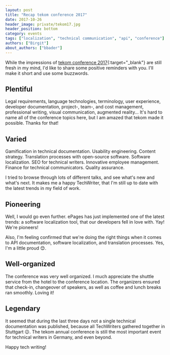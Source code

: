 ```yaml
---
layout: post
title: "Recap tekom conference 2017"
date: 2017-10-26
header_image: private/tekom17.jpg
header_position: bottom
category: events
tags: ["localization", "technical communication", "api", "conference"]
authors: ["Birgit"]
about_authors: ["bbader"]
---
```


While the impressions of [tekom conference 2017](http://tagungen.tekom.de/h17/tekom-jahrestagung-2017/){:target="_blank"} are still fresh in my mind, I'd like to share some positive reminders with you.
I'll make it short and use some buzzwords.

## Plentiful

Legal requirements, language technologies, terminology, user experience, developer documentation, project-, team-, and cost management, professional writing, visual communication, augmented reality...
It's hard to name all of the conference topics here, but I am amazed that tekom made it possible.
Thanks for that!

## Varied

Gamification in technical documentation.
Usability engineering.
Content strategy.
Translation processes with open-source software.
Software localization.
SEO for technical writers.
Innovative employee management.
Finance for technical communicators.
Quality assurance.

I tried to browse through lots of different talks, and see what's new and what's next.
It makes me a happy TechWriter, that I'm still up to date with the latest trends in my field of work.

## Pioneering

Well, I would go even further.
ePages has just implemented one of the latest trends: a software localization tool, that our developers fell in love with.
Yay!
We're pioneers!

Also, I'm feeling confirmed that we're doing the right things when it comes to API documentation, software localization, and translation processes.
Yes, I'm a little proud 😊.

## Well-organized

The conference was very well organized.
I much appreciate the shuttle service from the hotel to the conference location.
The organizers ensured that check-in, changeover of speakers, as well as coffee and lunch breaks ran smoothly.
Loving it!

## Legendary

It seemed that during the last three days not a single technical documentation was published, because all TechWriters gathered together in Stuttgart 😉.
The tekom annual conference is still the most important event for technical writers in Germany, and even beyond.

Happy tech writing!
